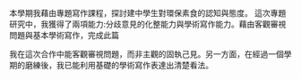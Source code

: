 
           

本學期我藉由專題寫作課程，探討建中學生對環保素食的認知與態度。
這次專題研究中，我獲得了兩項能力:分歧意見的化整能力與學術寫作能力。藉由客觀審視問題與基本學術寫作，完成此篇




我在這次合作中能客觀審視問題，而非主觀的固執己見。另一方面，在經過一個學期的磨練後，我已能利用基礎的學術寫作表達出清楚看法。